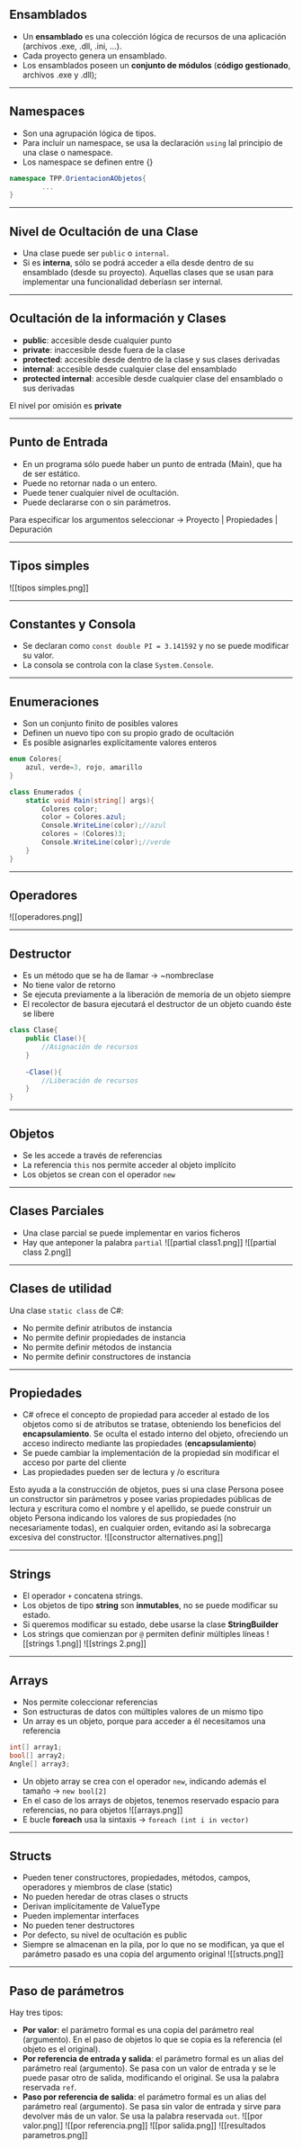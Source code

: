 ## Ensamblados
- Un **ensamblado** es una colección lógica de recursos de una aplicación (archivos .exe, .dll, .ini, ...).
- Cada proyecto genera un ensamblado.
- Los ensamblados poseen un **conjunto de módulos** (**código gestionado**, archivos .exe y .dll);

---
## Namespaces
- Son una agrupación lógica de tipos.
- Para incluír un namespace, se usa la declaración `using` lal principio de una clase o namespace.
- Los namespace se definen entre {} 
````c#
namespace TPP.OrientacionAObjetos{
		...
}
````

---
## Nivel de Ocultación de una Clase
- Una clase puede ser `public` o `internal`.
- Si es **interna**, sólo se podrá acceder a ella desde dentro de su ensamblado (desde su proyecto). Aquellas clases que se usan para implementar una funcionalidad deberíasn ser internal.

---
## Ocultación de la información y Clases
- **public**: accesible desde cualquier punto
- **private**: inaccesible desde fuera de la clase
- **protected**: accesible desde dentro de la clase y sus clases derivadas
- **internal**: accesible desde cualquier clase del ensamblado
- **protected internal**: accesible desde cualquier clase del ensamblado o sus derivadas

El nivel por omisión es **private**

---
## Punto de Entrada
- En un programa sólo puede haber un punto de entrada (Main), que ha de ser estático.
- Puede no retornar nada o un entero.
- Puede tener cualquier nivel de ocultación.
- Puede declararse con o sin parámetros.

Para especificar los argumentos seleccionar -> Proyecto | Propiedades | Depuración

---
## Tipos simples
![[tipos simples.png]]

---
## Constantes y Consola
- Se declaran como `const double PI = 3.141592` y no se puede modificar su valor.
- La consola se controla con la clase `System.Console`.

---
## Enumeraciones
- Son un conjunto finito de posibles valores
- Definen un nuevo tipo con su propio grado de ocultación
- Es posible asignarles explícitamente valores enteros
````c#
enum Colores{
	azul, verde=3, rojo, amarillo
}

class Enumerados {
	static void Main(string[] args){
		Colores color;
		color = Colores.azul;
		Console.WriteLine(color);//azul
		colores = (Colores)3;
		Console.WriteLine(color);//verde
	}
}
````

---
## Operadores
![[operadores.png]]

---
## Destructor
- Es un método que se ha de llamar -> ~nombreclase
- No tiene valor de retorno
- Se ejecuta previamente a la liberación de memoria de un objeto siempre
- El recolector de basura ejecutará el destructor de un objeto cuando éste se libere

````c#
class Clase{
	public Clase(){
		//Asignación de recursos
	}
	
	~Clase(){
		//Liberación de recursos
	}
}
````

---
## Objetos
- Se les accede a través de referencias
- La referencia `this` nos permite acceder al objeto implícito
- Los objetos se crean con el operador `new`

---
## Clases Parciales
- Una clase parcial se puede implementar en varios ficheros
- Hay que anteponer la palabra `partial`
![[partial class1.png]]
![[partial class 2.png]]

---
## Clases de utilidad
Una clase `static class` de C#:
- No permite definir atributos de instancia
- No permite definir propiedades de instancia
- No permite definir métodos de instancia
- No permite definir constructores de instancia

---
## Propiedades
- C# ofrece el concepto de propiedad para acceder al estado de los objetos como si de atributos se tratase, obteniendo los beneficios del **encapsulamiento**. Se oculta el estado interno del objeto, ofreciendo un acceso indirecto mediante las propiedades (**encapsulamiento**)
- Se puede cambiar la implementación de la propiedad sin modificar el acceso por parte del cliente
- Las propiedades pueden ser de lectura y /o escritura

Esto ayuda a la construcción de objetos, pues si una clase Persona posee un constructor sin parámetros y posee varias propiedades públicas de lectura y escritura como el nombre y el apellido, se puede construir un objeto Persona indicando los valores de sus propiedades (no necesariamente todas), en cualquier orden, evitando así la sobrecarga excesiva del constructor.
![[constructor alternatives.png]]

---
## Strings
- El operador `+` concatena strings.
- Los objetos de tipo **string** son **inmutables**, no se puede modificar su estado.
- Si queremos modificar su estado, debe usarse la clase **StringBuilder**
- Los strings que comienzan por `@` permiten definir múltiples líneas
![[strings 1.png]]
![[strings 2.png]]

---
## Arrays
- Nos permite coleccionar referencias
- Son estructuras de datos con múltiples valores de un mismo tipo
- Un array es un objeto, porque para acceder a él necesitamos una referencia
````c#
int[] array1;
bool[] array2;
Angle[] array3;
````
- Un objeto array se crea con el operador `new`, indicando además el tamaño -> `new bool[2]`
- En el caso de los arrays de objetos, tenemos reservado espacio para referencias, no para objetos
![[arrays.png]]
- E bucle **foreach** usa la sintaxis -> `foreach (int i in vector)`

---
## Structs 
- Pueden tener constructores, propiedades, métodos, campos, operadores y miembros de clase (static)
- No pueden heredar de otras clases o structs
- Derivan implícitamente de ValueType
- Pueden implementar interfaces
- No pueden tener destructores
- Por defecto, su nivel de ocultación es public
- Siempre se almacenan en la pila, por lo que no se modifican, ya que el parámetro pasado es una copia del argumento original
![[structs.png]]

---
## Paso de parámetros
Hay tres tipos:
- **Por valor**: el parámetro formal es una copia del parámetro real (argumento). En el paso de objetos lo que se copia es la referencia (el objeto es el original).
- **Por referencia de entrada y salida**: el parámetro formal es un alias del parámetro real (argumento). Se pasa con un valor de entrada y se le puede pasar otro de salida, modificando el original. Se usa la palabra reservada `ref`.
- **Paso por referencia de salida**: el parámetro formal es un alias del parámetro real (argumento). Se pasa sin valor de entrada y sirve para devolver más de un valor. Se usa la palabra reservada `out`.
![[por valor.png]]
![[por referencia.png]]
![[por salida.png]]
![[resultados parametros.png]]